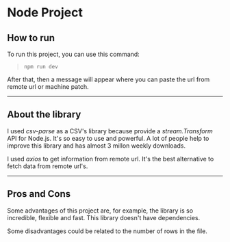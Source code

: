 # Node Project

## How to run

To run this project, you can use this command:

> `npm run dev`

After that, then a message will appear where you can paste the url from remote url or machine patch.

---

## About the library

I used _csv-parse_ as a CSV's library because provide a _stream.Transform_ API for Node.js. It's so easy to use and powerful. A lot of people help to improve this library and has almost 3 millon weekly downloads.

I used _axios_ to get information from remote url. It's the best alternative to fetch data from remote url's.

---

## Pros and Cons

Some advantages of this project are, for example, the library is so incredible, flexible and fast. This library doesn't have dependencies.

Some disadvantages could be related to the number of rows in the file.

